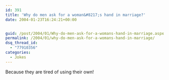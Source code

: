 ```yaml
---
id: 391
title: 'Why do men ask for a woman&#8217;s hand in marriage?'
date: 2004-01-23T16:24:21+00:00


guid: /post/2004/01/Why-do-men-ask-for-a-womans-hand-in-marriage.aspx
permalink: /2004/01/why-do-men-ask-for-a-womans-hand-in-marriage/
dsq_thread_id:
  - "77910356"
categories:
  - Jokes
---
```

<body xmlns="http://www.w3.org/1999/xhtml">
    <div class="Section1">
        <p class="MsoNormal">
            Because they are tired of using their own!
        </p>
    </div>
</body>